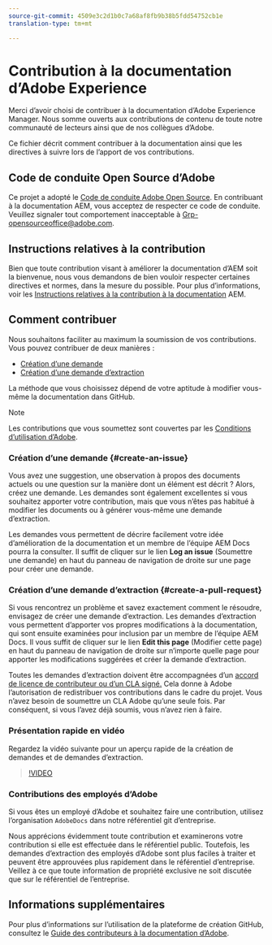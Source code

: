 ```yaml
---
source-git-commit: 4509e3c2d1b0c7a68af8fb9b38b5fdd54752cb1e
translation-type: tm+mt

---
```

# Contribution à la documentation d’Adobe Experience 

Merci d’avoir choisi de contribuer à la documentation d’Adobe Experience Manager. Nous somme ouverts aux contributions de contenu de toute notre communauté de lecteurs ainsi que de nos collègues d’Adobe.

Ce fichier décrit comment contribuer à la documentation ainsi que les directives à suivre lors de l’apport de vos contributions.

## Code de conduite Open Source d’Adobe

Ce projet a adopté le [Code de conduite Adobe Open Source](code-of-conduct.md). En contribuant à la documentation AEM, vous acceptez de respecter ce code de conduite. Veuillez signaler tout comportement inacceptable à
[Grp-opensourceoffice@adobe.com](mailto:Grp-opensourceoffice@adobe.com).

## Instructions relatives à la contribution

Bien que toute contribution visant à améliorer la documentation d’AEM soit la bienvenue, nous vous demandons de bien vouloir respecter certaines directives et normes, dans la mesure du possible. Pour plus d’informations, voir les [Instructions relatives à la contribution à la documentation](guidelines.md) AEM.

## Comment contribuer

Nous souhaitons faciliter au maximum la soumission de vos contributions. Vous pouvez contribuer de deux manières :

* [Création d’une demande](#create-an-issue)
* [Création d’une demande d’extraction](#create-a-pull-request)

La méthode que vous choisissez dépend de votre aptitude à modifier vous-même la documentation dans GitHub.

>[!NOTE]
>
>Les contributions que vous soumettez sont couvertes par les [Conditions d’utilisation d’Adobe](https://www.adobe.com/fr/legal/terms.html).

### Création d’une demande {#create-an-issue}

Vous avez une suggestion, une observation à propos des documents actuels ou une question sur la manière dont un élément est décrit ? Alors, créez une demande. Les demandes sont également excellentes si vous souhaitez apporter votre contribution, mais que vous n’êtes pas habitué à modifier les documents ou à générer vous-même une demande d’extraction.

Les demandes vous permettent de décrire facilement votre idée d’amélioration de la documentation et un membre de l’équipe AEM Docs pourra la consulter. Il suffit de cliquer sur le lien **Log an issue** (Soumettre une demande) en haut du panneau de navigation de droite sur une page pour créer une demande.

### Création d’une demande d’extraction {#create-a-pull-request}

Si vous rencontrez un problème et savez exactement comment le résoudre, envisagez de créer une demande d’extraction. Les demandes d’extraction vous permettent d’apporter vos propres modifications à la documentation, qui sont ensuite examinées pour inclusion par un membre de l’équipe AEM Docs. Il vous suffit de cliquer sur le lien **Edit this page** (Modifier cette page) en haut du panneau de navigation de droite sur n’importe quelle page pour apporter les modifications suggérées et créer la demande d’extraction.

Toutes les demandes d’extraction doivent être accompagnées d’un [accord de licence de contributeur ou d’un CLA signé.](https://opensource.adobe.com/cla.html)  Cela donne à Adobe l’autorisation de redistribuer vos contributions dans le cadre du projet. Vous n’avez besoin de soumettre un CLA Adobe qu’une seule fois. Par conséquent, si vous l’avez déjà soumis, vous n’avez rien à faire.

### Présentation rapide en vidéo

Regardez la vidéo suivante pour un aperçu rapide de la création de demandes et de demandes d’extraction.

>[!VIDEO](https://video.tv.adobe.com/v/27069)

### Contributions des employés d’Adobe

Si vous êtes un employé d’Adobe et souhaitez faire une contribution, utilisez l’organisation `AdobeDocs` dans notre référentiel git d’entreprise.

Nous apprécions évidemment toute contribution et examinerons votre contribution si elle est effectuée dans le référentiel public. Toutefois, les demandes d’extraction des employés d’Adobe sont plus faciles à traiter et peuvent être approuvées plus rapidement dans le référentiel d’entreprise. Veillez à ce que toute information de propriété exclusive ne soit discutée que sur le référentiel de l’entreprise.

## Informations supplémentaires

Pour plus d’informations sur l’utilisation de la plateforme de création GitHub, consultez le [Guide des contributeurs à la documentation d’Adobe](https://docs.adobe.com/help/en/contributor/contributor-guide/introduction.html).
